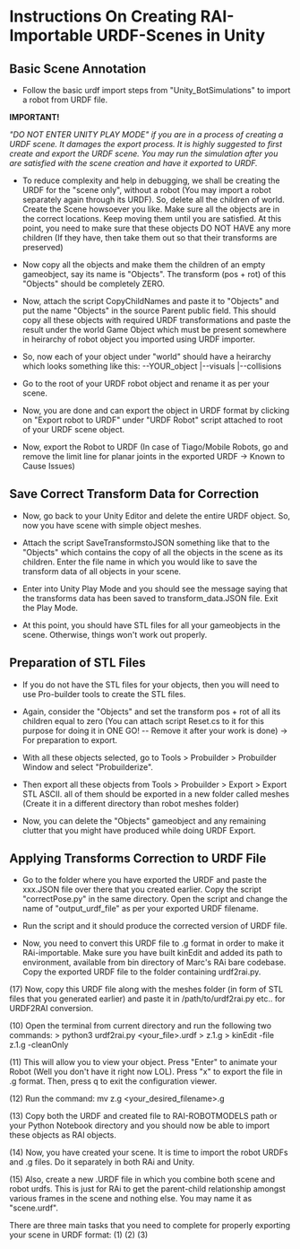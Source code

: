 # Instructions On Creating RAI-Importable URDF-Scenes in Unity

## Basic Scene Annotation
- Follow the basic urdf import steps from "Unity_BotSimulations" to import a robot from URDF file. 

**IMPORTANT!**

*"DO NOT ENTER UNITY PLAY MODE" if you are in a process of creating a URDF scene. It damages the export process. It is highly suggested to first create and export the URDF scene. You may run the simulation after you are satisfied with the scene creation and have it exported to URDF.*

- To reduce complexity and help in debugging, we shall be creating the URDF for the "scene only", without a robot (You may import a robot separately again through its URDF). So, delete all the children of world. Create the Scene howsoever you like. Make sure all the objects are in the correct locations. Keep moving them until you are satisfied. At this point, you need to make sure that these objects DO NOT HAVE any more children (If they have, then take them out so that their transforms are preserved)

- Now copy all the objects and make them the children of an empty gameobject, say its name is "Objects". The transform (pos + rot) of this "Objects" should be completely ZERO. 

- Now, attach the script CopyChildNames and paste it to "Objects" and put the name "Objects" in the source Parent public field. This should copy all these objects with required URDF transformations and paste the result under the world Game Object which must be present somewhere in heirarchy of robot object you imported using URDF importer.

- So, now each of your object under "world" should have a heirarchy which looks something like this:
        --YOUR_object
          |--visuals
          |--collisions

- Go to the root of your URDF robot object and rename it as per your scene.

- Now, you are done and can export the object in URDF format by clicking on "Export robot to URDF" under "URDF Robot" script attached to root of your URDF scene object.

- Now, export the Robot to URDF (In case of Tiago/Mobile Robots, go and remove the limit line for planar joints in the exported URDF -> Known to Cause Issues)

## Save Correct Transform Data for Correction

- Now, go back to your Unity Editor and delete the entire URDF object. So, now you have scene with simple object meshes.

- Attach the script SaveTransformstoJSON something like that to the "Objects" which contains the copy of all the objects in the scene as its children. Enter the file name in which you would like to save the transform data of all objects in your scene.

- Enter into Unity Play Mode and you should see the message saying that the transforms data has been saved to transform_data.JSON file. Exit the Play Mode.

- At this point, you should have STL files for all your gameobjects in the scene. Otherwise, things won't work out properly.

## Preparation of STL Files

- If you do not have the STL files for your objects, then you will need to use Pro-builder tools to create the STL files.

- Again, consider the "Objects" and set the transform pos + rot of all its children equal to zero (You can attach script Reset.cs to it for this purpose for doing it in ONE GO! -- Remove it after your work is done) -> For preparation to export.

- With all these objects selected, go to Tools > Probuilder > Probuilder Window and select "Probuilderize".

- Then export all these objects from Tools > Probuilder > Export > Export STL ASCII. all of them should be exported in a new folder called meshes (Create it in a different directory than robot meshes folder)

- Now, you can delete the "Objects" gameobject and any remaining clutter that you might have produced while doing URDF Export.

## Applying Transforms Correction to URDF File

- Go to the folder where you have exported the URDF and paste the xxx.JSON file over there that you created earlier. Copy the script "correctPose.py" in the same directory. Open the script and change the name of "output_urdf_file" as per your exported URDF filename.

- Run the script and it should produce the corrected version of URDF file.

- Now, you need to convert this URDF file to .g format in order to make it RAi-importable. Make sure you have built kinEdit and added its path to environment, available from bin directory of Marc's RAi bare codebase. Copy the exported URDF file to the folder containing urdf2rai.py.

(17) Now, copy this URDF file along with the meshes folder (in form of STL files that you generated earlier) and paste it in /path/to/urdf2rai.py etc.. for URDF2RAI conversion. 

(10) Open the terminal from current directory and run the following two commands:
        > python3 urdf2rai.py <your_file>.urdf > z.1.g
        > kinEdit -file z.1.g -cleanOnly

(11) This will allow you to view your object. Press "Enter" to animate your Robot (Well you don't have it right now LOL). Press "x" to export the file in .g format. Then, press q to exit the configuration viewer.

(12) Run the command: mv z.g <your_desired_filename>.g

(13) Copy both the URDF and created file to RAI-ROBOTMODELS path or your Python Notebook directory and you should now be able to import these objects as RAI objects.

(14) Now, you have created your scene. It is time to import the robot URDFs and .g files. Do it separately in both RAi and Unity. 

(15) Also, create a new .URDF file in which you combine both scene and robot urdfs. This is just for RAi to get the parent-child relationship amongst various frames in the scene and nothing else. You may name it as "scene.urdf". 

There are three main tasks that you need to complete for properly exporting your scene in URDF format:
(1)
(2)
(3)
